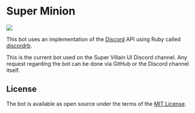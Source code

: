 # Super Minion

![](http://www.cgmeetup.net/forums/uploads/gallery/album_176/gallery_2155_176_110608.jpg)

This bot uses an implementation of the [Discord](https://discordapp.com/) API using Ruby called [discordrb](https://github.com/meew0/discordrb/).

This is the current bot used on the Super Villain UI Discord channel.
Any request regarding the bot can be done via GitHub or the Discord channel itself.


## License

The bot is available as open source under the terms of the [MIT License](http://opensource.org/licenses/MIT).
